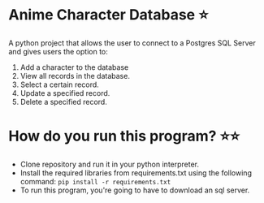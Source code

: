 # Anime Character Database ⭐️
A python project that allows the user to connect to a Postgres SQL Server and gives users the option to:
1. Add a character to the database
2. View all records in the database.
3. Select a certain record.
4. Update a specified record.
5. Delete a specified record.

# How do you run this program? ⭐️⭐️
- Clone repository and run it in your python interpreter.
- Install the required libraries from requirements.txt using the following command:
`pip install -r requirements.txt`
- To run this program, you're going to have to download an sql server.



